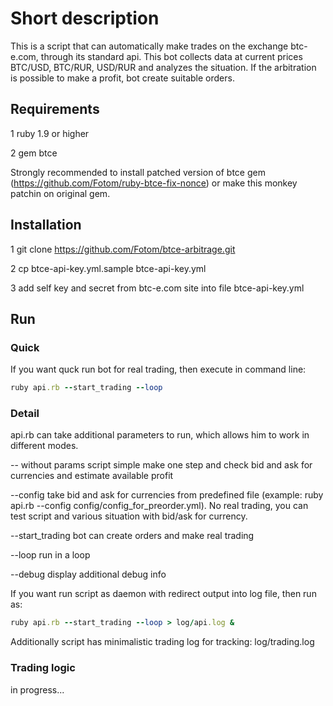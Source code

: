 # Short description

This is a script that can automatically make trades on the exchange btc-e.com, through its standard api. This bot collects data at current prices BTC/USD, BTC/RUR, USD/RUR and analyzes the situation. If the arbitration is possible to make a profit, bot create suitable orders.

## Requirements

1 ruby 1.9 or higher

2 gem btce

Strongly recommended to install patched version of btce gem (https://github.com/Fotom/ruby-btce-fix-nonce) or make this monkey patchin on original gem.

## Installation

1 git clone https://github.com/Fotom/btce-arbitrage.git

2 cp btce-api-key.yml.sample btce-api-key.yml

3 add self key and secret from btc-e.com site into file btce-api-key.yml

## Run

### Quick

If you want quck run bot for real trading, then execute in command line:

```ruby
ruby api.rb --start_trading --loop
```

### Detail

api.rb can take additional parameters to run, which allows him to work in different modes.

-- without params script simple make one step and check bid and ask for currencies and estimate available profit

--config take bid and ask for currencies from predefined file (example: ruby api.rb --config config/config_for_preorder.yml). No real trading, you can test script and various situation with bid/ask for currency.

--start_trading bot can create orders and make real trading

--loop run in a loop

--debug display additional debug info

If you want run script as daemon with redirect output into log file, then run as:

```ruby
ruby api.rb --start_trading --loop > log/api.log &
```

Additionally script has minimalistic trading log for tracking: log/trading.log

### Trading logic

in progress...
